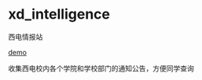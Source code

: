 xd_intelligence
===============

西电情报站
<p><a href="http://wsxb.sinaapp.com">demo</a></p>
<p>收集西电校内各个学院和学校部门的通知公告，方便同学查询</p>

